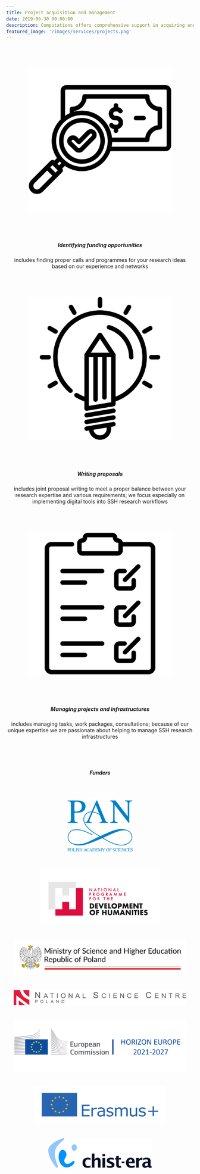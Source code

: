 ```yaml
---
title: Project acquisition and management
date: 2019-06-30 00:00:00
description: Computations offers comprehensive support in acquiring and managing research projects. Our focus is on identifying funding opportunities, transforming research ideas into manageable projects and supporting management of existing projects.
featured_image: '/images/services/projects.png'
---
```


<div class="page-blog">
    <section class="all-posts">
        <div class="wrap">
            <div class="posts__list grid">
                <div>
                    <div class="about__image" style="padding: 60px;">
						<img src="/images/management_pictures/search-funds.png" alt="">
					</div>
                    <h5 class="post__title subtitle--bold" style="text-align: center;">Identifying funding opportunities</h5>
                    <p style="text-align: center;">includes finding proper calls and programmes for your research ideas based on our experience and networks</p>
                </div>
                <div>
                    <div class="about__image" style="padding: 60px;">
						<img src="/images/management_pictures/creative.png" alt="">
					</div>
                    <h5 class="post__title subtitle--bold" style="text-align: center;">Writing proposals</h5>
                    <p style="text-align: center;">includes joint proposal writing to meet a proper balance between your research expertise and various requirements; we focus especially on implementing digital tools into SSH research workflows</p>
                </div>
                <div>
                    <div class="about__image" style="padding: 60px;">
						<img src="/images/management_pictures/management.png" alt="">
					</div>
                    <h5 class="post__title subtitle--bold" style="text-align: center;">Managing projects and infrastructures</h5>
                    <p style="text-align: center;">includes managing tasks, work packages, consultations; because of our unique expertise we are passionate about helping to manage SSH research infrastructures</p>
                </div>
            </div>
        </div>
    </section>
    <h5 class="post__title subtitle--bold" style="text-align: center; margin-bottom: 40px; margin-top: 80px;">Funders</h5>
    <div class="all-posts">
        <div class="wrap">
            <div class="posts__list__2-col grid">
                <div style="padding: 20px; display: flex; justify-content: center; align-items: center;">
                    <img src="/images/funders_logos/pan.svg" style="max-height: 150px">
                </div>
                <div style="padding: 20px; display: flex; justify-content: center; align-items: center;">
                    <img src="/images/funders_logos/nprh.png" style="max-height: 150px">
                </div>
                <div style="padding: 20px; display: flex; justify-content: center; align-items: center;">
                    <img src="/images/funders_logos/mnisw.png" style="max-height: 150px">
                </div>
                <div style="padding: 20px; display: flex; justify-content: center; align-items: center;">
                    <img src="/images/funders_logos/ncn.png" style="max-height: 150px">
                </div>
                <div style="padding: 20px; display: flex; justify-content: center; align-items: center;">
                    <img src="/images/funders_logos/horizon.jpg" style="max-height: 150px">
                </div>
                <div style="padding: 20px; display: flex; justify-content: center; align-items: center;">
                    <img src="/images/funders_logos/erasmus.svg" style="max-height: 100px">
                </div>
                <div style="padding: 20px; display: flex; justify-content: center; align-items: center;">
                    <img src="/images/funders_logos/chistera.png" style="max-height: 80px">
                </div>
            </div>
        </div>
    </div>
</div>

